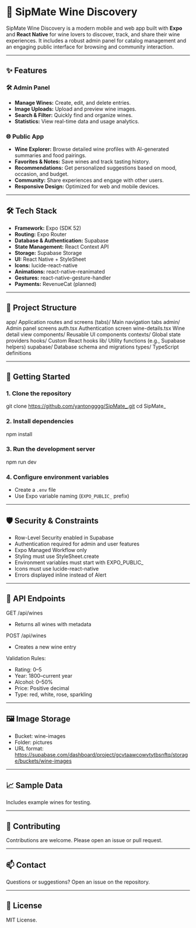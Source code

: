 # 🍷 SipMate Wine Discovery

SipMate Wine Discovery is a modern mobile and web app built with **Expo** and **React Native** for wine lovers to discover, track, and share their wine experiences. It includes a robust admin panel for catalog management and an engaging public interface for browsing and community interaction.

---

## ✨ Features

### 🛠️ Admin Panel

- **Manage Wines:** Create, edit, and delete entries.
- **Image Uploads:** Upload and preview wine images.
- **Search & Filter:** Quickly find and organize wines.
- **Statistics:** View real-time data and usage analytics.

### 🌐 Public App

- **Wine Explorer:** Browse detailed wine profiles with AI-generated summaries and food pairings.
- **Favorites & Notes:** Save wines and track tasting history.
- **Recommendations:** Get personalized suggestions based on mood, occasion, and budget.
- **Community:** Share experiences and engage with other users.
- **Responsive Design:** Optimized for web and mobile devices.

---

## 🛠️ Tech Stack

- **Framework:** Expo (SDK 52)
- **Routing:** Expo Router
- **Database & Authentication:** Supabase
- **State Management:** React Context API
- **Storage:** Supabase Storage
- **UI:** React Native + StyleSheet
- **Icons:** lucide-react-native
- **Animations:** react-native-reanimated
- **Gestures:** react-native-gesture-handler
- **Payments:** RevenueCat (planned)

---

## 📂 Project Structure
app/ Application routes and screens
(tabs)/ Main navigation tabs
admin/ Admin panel screens
auth.tsx Authentication screen
wine-details.tsx Wine detail view
components/ Reusable UI components
contexts/ Global state providers
hooks/ Custom React hooks
lib/ Utility functions (e.g., Supabase helpers)
supabase/ Database schema and migrations
types/ TypeScript definitions


---

## 🚀 Getting Started

### 1. Clone the repository

git clone https://github.com/yantongggg/SipMate_.git
cd SipMate_

### 2. Install dependencies

npm install

### 3. Run the development server
npm run dev

### 4. Configure environment variables

- Create a `.env` file
- Use Expo variable naming (`EXPO_PUBLIC_` prefix)

---

## 🛡️ Security & Constraints

- Row-Level Security enabled in Supabase
- Authentication required for admin and user features
- Expo Managed Workflow only
- Styling must use StyleSheet.create
- Environment variables must start with EXPO_PUBLIC_
- Icons must use lucide-react-native
- Errors displayed inline instead of Alert

---

## 📄 API Endpoints

GET /api/wines

- Returns all wines with metadata

POST /api/wines

- Creates a new wine entry

Validation Rules:

- Rating: 0–5
- Year: 1800–current year
- Alcohol: 0–50%
- Price: Positive decimal
- Type: red, white, rose, sparkling

---

## 🖼 Image Storage

- Bucket: wine-images
- Folder: pictures
- URL format: https://supabase.com/dashboard/project/gcvtaawcowvtytbsnftq/storage/buckets/wine-images

---

## 📈 Sample Data

Includes example wines for testing.

---

## 🤝 Contributing

Contributions are welcome. Please open an issue or pull request.

---

## 📫 Contact

Questions or suggestions? Open an issue on the repository.

---

## 📝 License

MIT License.



